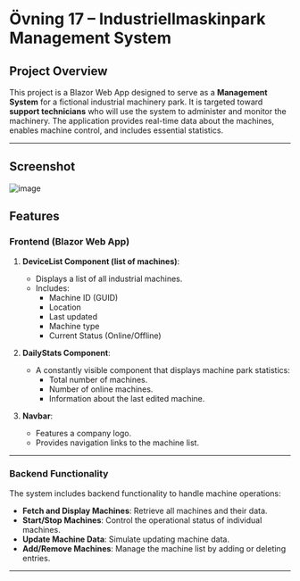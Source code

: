 # Övning 17 – Industriellmaskinpark Management System

## **Project Overview**
This project is a Blazor Web App designed to serve as a **Management System** for a fictional industrial machinery park. It is targeted toward **support technicians** who will use the system to administer and monitor the machinery. The application provides real-time data about the machines, enables machine control, and includes essential statistics.

---

## **Screenshot**
![image](https://github.com/user-attachments/assets/90d77953-0eb0-4f9a-ac27-cee62de25c4f)

## **Features**

### **Frontend (Blazor Web App)**
1. **DeviceList Component (list of machines)**:
   - Displays a list of all industrial machines.
   - Includes:
     - Machine ID (GUID)
     - Location
     - Last updated
     - Machine type
     - Current Status (Online/Offline)

2. **DailyStats Component**:
   - A constantly visible component that displays machine park statistics:
     - Total number of machines.
     - Number of online machines.
     - Information about the last edited machine.

3. **Navbar**:
   - Features a company logo.
   - Provides navigation links to the machine list.

---

### **Backend Functionality**
The system includes backend functionality to handle machine operations:
- **Fetch and Display Machines**: Retrieve all machines and their data.
- **Start/Stop Machines**: Control the operational status of individual machines.
- **Update Machine Data**: Simulate updating machine data.
- **Add/Remove Machines**: Manage the machine list by adding or deleting entries.

---
